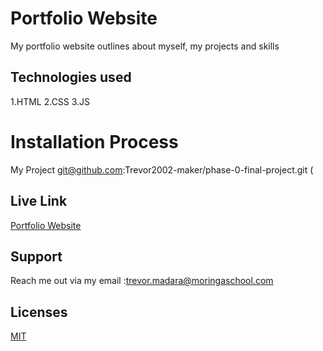 # Portfolio Website
My portfolio website outlines about myself, my projects and skills
## Technologies used
1.HTML
2.CSS
3.JS
# Installation Process
My Project 
git@github.com:Trevor2002-maker/phase-0-final-project.git
(
## Live Link
[Portfolio Website](https://trevor2002-maker.github.io/phase-0-final-project/)
## Support
Reach me out via my email :trevor.madara@moringaschool.com

## Licenses
[MIT](https://choosealicense.com/licenses/mit/)